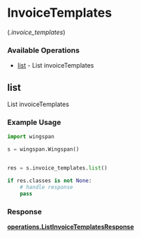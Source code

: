 # InvoiceTemplates
(*.invoice_templates*)

### Available Operations

* [list](#list) - List invoiceTemplates

## list

List invoiceTemplates

### Example Usage

```python
import wingspan

s = wingspan.Wingspan()


res = s.invoice_templates.list()

if res.classes is not None:
    # handle response
    pass
```


### Response

**[operations.ListInvoiceTemplatesResponse](../../models/operations/listinvoicetemplatesresponse.md)**

